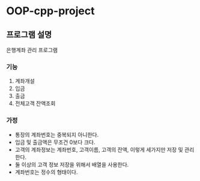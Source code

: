 # OOP-cpp-project
## 프로그램 설명
은행계좌 관리 프로그램
### 기능
1. 계좌개설
2. 입금
3. 출금
4. 전체고객 잔액조회
### 가정
- 통장의 계좌번호는 중복되지 아니한다.
- 입금 및 출금액은 무조건 0보다 크다.
- 고객의 계좌정보는 계좌번호, 고객이름, 고객의 잔액, 이렇게 세가지만 저장 및 관리한다.
- 둘 이상의 고객 정보 저장을 위해서 배열을 사용한다.
- 계좌번호는 정수의 형태이다.
